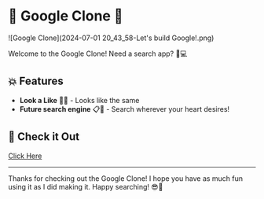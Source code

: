 # 🔐 Google Clone 🔐

![Google Clone](2024-07-01 20_43_58-Let's build Google!.png)

Welcome to the Google Clone! Need a search app? 💪💻

## 💥 Features

- **Look a Like** 🎲✨ - Looks like the same
- **Future search engine** 📋🔮 - Search wherever your heart desires!

## 🚀 Check it Out

[Click Here](https://googleclone-cp3o.netlify.app)

---

Thanks for checking out the Google Clone! I hope you have as much fun using it as I did making it. Happy searching! 😎🔐

